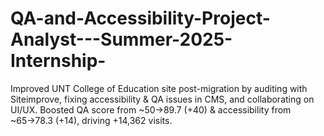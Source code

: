 # QA-and-Accessibility-Project-Analyst---Summer-2025-Internship-
Improved UNT College of Education site post-migration by auditing with Siteimprove, fixing accessibility &amp; QA issues in CMS, and collaborating on UI/UX. Boosted QA score from ~50→89.7 (+40) &amp; accessibility from ~65→78.3 (+14), driving +14,362 visits.
